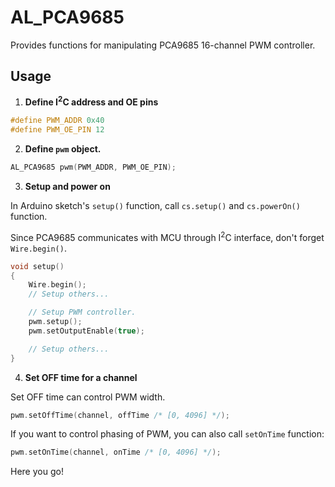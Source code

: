 # AL_PCA9685

Provides functions for manipulating PCA9685 16-channel PWM controller.

## Usage

1. **Define I<sup>2</sup>C address and OE pins**

```C++
#define PWM_ADDR 0x40
#define PWM_OE_PIN 12
```

2. **Define ```pwm``` object.**

```C++
AL_PCA9685 pwm(PWM_ADDR, PWM_OE_PIN);
```

3. **Setup and power on**

In Arduino sketch's ```setup()``` function, call ```cs.setup()``` and ```cs.powerOn()``` function.

Since PCA9685 communicates with MCU through I<sup>2</sup>C interface, don't forget ```Wire.begin()```.

```C++
void setup()
{
    Wire.begin();
    // Setup others...

    // Setup PWM controller.
    pwm.setup();
    pwm.setOutputEnable(true);

    // Setup others...
}
```

4. **Set OFF time for a channel**

Set OFF time can control PWM width.

```C++
pwm.setOffTime(channel, offTime /* [0, 4096] */);
```

If you want to control phasing of PWM, you can also call ```setOnTime``` function:

```C++
pwm.setOnTime(channel, onTime /* [0, 4096] */);
```

Here you go!